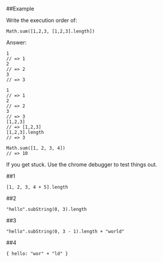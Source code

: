 ##Example

Write the execution order of:

```
Math.sum([1,2,3, [1,2,3].length])
```

Answer:
```
1
// => 1
2
// => 2
3
// => 3

1
// => 1
2
// => 2
3
// => 3
[1,2,3]
// => [1,2,3]
[1,2,3].length
// => 3

Math.sum([1, 2, 3, 4])
// => 10
```

If you get stuck. Use the chrome debugger to test things out.

##1
```
[1, 2, 3, 4 + 5].length
```

##2
```
"hello".subString(0, 3).length
```


##3

```
"hello".subString(0, 3 - 1).length + "world"
```

##4

```
{ hello: "wor" + "ld" }
```
